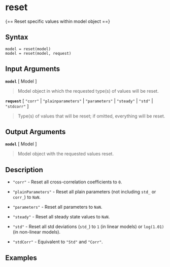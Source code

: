 # reset

{== Reset specific values within model object ==}


## Syntax

    model = reset(model)
    model = reset(model, request)


## Input Arguments

__`model`__ [ Model ] 
> 
> Model object in which the requested type(s) of values
> will be reset.
> 

__`request`__ [ `"corr"` | `"plainparameters"` | `"parameters"` | `"steady"` | `"std"` | `"stdcorr"` ] 
> 
> Type(s) of values that will be reset; if omitted, everything
> will be reset.
> 

## Output Arguments

__`model`__ [ Model ] 
>
> Model object with the requested values reset.
> 

## Description

* `"corr"` - Reset all cross-correlation coefficients to `0`.

* `"plainParameters"` - Reset all plain parameters (not including `std_` or `corr_`) to `NaN`.

* `"parameters"` - Reset all parameters to `NaN`.

* `"steady"` - Reset all steady state values to `NaN`.

* `"std"` - Reset all std deviations (`std_`) to `1` (in linear models) or `log(1.01)` (in non-linear models).

* `"stdCorr"` - Equivalent to `"Std"` and `"Corr"`.


## Examples


